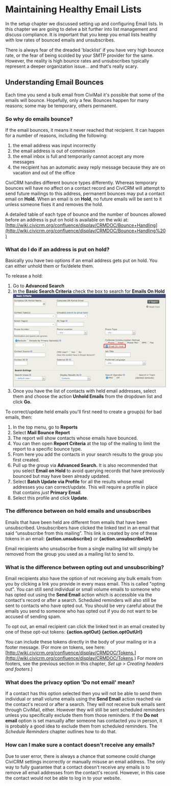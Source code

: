 Maintaining Healthy Email Lists
===============================

In the setup chapter we discussed setting up and configuring Email
lists. In this chapter we are going to delve a bit further into list
management and discuss compliance. It is important that you keep you
email lists healthy with low rates of bounced emails and unsubscribes.

There is always fear of the dreaded 'blacklist' if you have very high
bounce rate, or the fear of being scolded by your SMTP provider for the
same. However, the reality is high bounce rates and unsubscribes
typically represent a deeper organization issue... and that's really
scary.

Understanding Email Bounces
---------------------------

Each time you send a bulk email from CiviMail it's possible that some of
the emails will bounce. Hopefully, only a few. Bounces happen for many
reasons; some may be temporary, others permanent.

### So why do emails bounce?

If the email bounces, it means it never reached that recipient. It can
happen for a number of reasons, including the following:

1.  the email address was input incorrectly
2.  the email address is out of commission
3.  the email inbox is full and temporarily cannot accept any more
    messages
4.  the recipient has an automatic away reply message because they are
    on vacation and out of the office

CiviCRM handles different bounce types differently. Whereas temporary
bounces will have no affect on a contact record and CiviCRM will attempt
to send future mailings to this address, permanent bounces may put a
contact email on **Hold.** When an email is on **Hold**, no future
emails will be sent to it unless someone fixes it and removes the hold.

A detailed table of each type of bounce and the number of bounces
allowed before an address is put on hold is available on the wiki
at: [http://wiki.civicrm.org/confluence/display/CRMDOC/Bounce+Handling](http://wiki.civicrm.org/confluence/display/CRMDOC/Bounce+Handling%20)

### What do I do if an address is put on hold?

Basically you have two options if an email address gets put on hold. You
can either unhold them or fix/delete them.

To release a hold:

1.  Go to **Advanced Search**
2.  In the **Basic Search Criteria** check the box to search for
    **Emails On Hold** 
![](../img/Mailing%20Basic%20Search.png)
3.  Once you have the list of contacts with held email addresses, select
    them and choose the action **Unhold Emails** from the dropdown list
    and click **Go.**

To correct/update held emails you'll first need to create a group(s) for
bad emails, then:

1.  In the top menu, go to **Reports**
2.  Select **Mail Bounce Report**
3.  The report will show contacts whose emails have bounced.
4.  You can then open **Report Criteria** at the top of the mailing to
    limit the report to a specific bounce type.
5.  From here you add the contacts in your search results to the group
    you first created.
6.  Pull up the group via **Advanced Search.** It is also recommended
    that you select **Email on Hold** to avoid querying records that
    have previously bounced but may have been already updated.
7.  Select **Batch Update via Profile** for all the results whose email
    addresses you can correct/update. This will require a profile in
    place that contains *just* **Primary Email**.
8.  Select this profile and click **Update**.

### The difference between on hold emails and unsubscribes

Emails that have been held are different from emails that have been
unsubscribed. Unsubscribers have clicked the linked text in an email
that said “unsubscribe from this mailing”. This link is created by one
of these tokens in an email: **{action.unsubscribe}** or
**{action.unsubscribeUrl}**

Email recipients who unsubscribe from a single mailing list will simply
be removed from the group you used as a mailing list to send to.

### What is the difference between opting out and unsubscribing?

Email recipients also have the option of not receiving any bulk emails
from you by clicking a link you provide in every mass email. This is
called "opting out". You can still send individual or small volume
emails to someone who has opted out using the **Send Email** action
which is accessible via the contact's record or after a search.
Scheduled reminders will also still be sent to contacts who have opted
out. You should be very careful about the emails you send to someone who
has opted out if you do not want to be accused of sending spam. 

To opt out, an email recipient can click the linked text in an email
created by one of these opt-out tokens: **{action.optOut}
{action.optOutUrl}**

You can include these tokens directly in the body of your mailing or in
a footer message. (For more on tokens, see here:
[http://wiki.civicrm.org/confluence/display/CRMDOC/Tokens.](http://wiki.civicrm.org/confluence/display/CRMDOC/Tokens.)
For more on footers, see the previous section in this chapter, *Set up > Creating headers and footers.*)

### What does the privacy option 'Do not email' mean?

If a contact has this option selected then you will not be able to send
them individual or small volume emails using the **Send Email** action
reached via the contact's record or after a search. They will not
receive bulk emails sent through CiviMail, either. However they will
still be sent scheduled reminders unless you specifically exclude them
from those reminders. If the **Do not email** option is set manually
after someone has contacted you in person, it is probably a good idea to
exclude them from scheduled reminders. The *Schedule Reminders* chapter
outlines how to do that.

### How can I make sure a contact doesn't receive any emails?

Due to user error, there is always a chance that someone could change
CiviCRM settings incorrectly or manually misuse an email address. The
only way to fully guarantee that a contact doesn't receive any emails is
to remove all email addresses from the contact's record. However, in
this case the contact would not be able to log in to your website.
